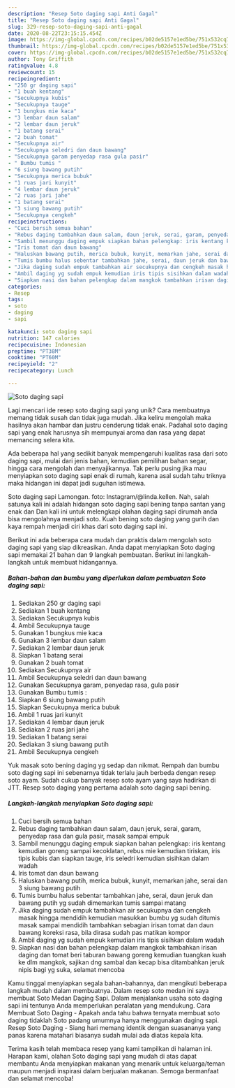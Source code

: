 ```yaml
---
description: "Resep Soto daging sapi Anti Gagal"
title: "Resep Soto daging sapi Anti Gagal"
slug: 329-resep-soto-daging-sapi-anti-gagal
date: 2020-08-22T23:15:15.454Z
image: https://img-global.cpcdn.com/recipes/b02de5157e1ed5be/751x532cq70/soto-daging-sapi-foto-resep-utama.jpg
thumbnail: https://img-global.cpcdn.com/recipes/b02de5157e1ed5be/751x532cq70/soto-daging-sapi-foto-resep-utama.jpg
cover: https://img-global.cpcdn.com/recipes/b02de5157e1ed5be/751x532cq70/soto-daging-sapi-foto-resep-utama.jpg
author: Tony Griffith
ratingvalue: 4.8
reviewcount: 15
recipeingredient:
- "250 gr daging sapi"
- "1 buah kentang"
- "Secukupnya kubis"
- "Secukupnya tauge"
- "1 bungkus mie kaca"
- "3 lembar daun salam"
- "2 lembar daun jeruk"
- "1 batang serai"
- "2 buah tomat"
- "Secukupnya air"
- "Secukupnya seledri dan daun bawang"
- "Secukupnya garam penyedap rasa gula pasir"
- " Bumbu tumis "
- "6 siung bawang putih"
- "Secukupnya merica bubuk"
- "1 ruas jari kunyit"
- "4 lembar daun jeruk"
- "2 ruas jari jahe"
- "1 batang serai"
- "3 siung bawang putih"
- "Secukupnya cengkeh"
recipeinstructions:
- "Cuci bersih semua bahan"
- "Rebus daging tambahkan daun salam, daun jeruk, serai, garam, penyedap rasa dan gula pasir, masak sampai empuk"
- "Sambil menunggu daging empuk siapkan bahan pelengkap: iris kentang kemudian goreng sampai kecoklatan, rebus mie kemudian tiriskan, iris tipis kubis dan siapkan tauge, iris seledri kemudian sisihkan dalam wadah"
- "Iris tomat dan daun bawang"
- "Haluskan bawang putih, merica bubuk, kunyit, memarkan jahe, serai dan 3 siung bawang putih"
- "Tumis bumbu halus sebentar tambahkan jahe, serai, daun jeruk dan bawang putih yg sudah dimemarkan tumis sampai matang"
- "Jika daging sudah empuk tambahkan air secukupnya dan cengkeh masak hingga mendidih kemudian masukkan bumbu yg sudah ditumis masak sampai mendidih tambahkan sebagian irisan tomat dan daun bawang koreksi rasa, bila dirasa sudah pas matikan kompor"
- "Ambil daging yg sudah empuk kemudian iris tipis sisihkan dalam wadah"
- "Siapkan nasi dan bahan pelengkap dalam mangkok tambahkan irisan daging dan tomat beri taburan bawang goreng kemudian tuangkan kuah ke dlm mangkok, sajikan dng sambal dan kecap bisa ditambahkan jeruk nipis bagi yg suka, selamat mencoba"
categories:
- Resep
tags:
- soto
- daging
- sapi

katakunci: soto daging sapi 
nutrition: 147 calories
recipecuisine: Indonesian
preptime: "PT38M"
cooktime: "PT60M"
recipeyield: "2"
recipecategory: Lunch

---
```



![Soto daging sapi](https://img-global.cpcdn.com/recipes/b02de5157e1ed5be/751x532cq70/soto-daging-sapi-foto-resep-utama.jpg)

Lagi mencari ide resep soto daging sapi yang unik? Cara membuatnya memang tidak susah dan tidak juga mudah. Jika keliru mengolah maka hasilnya akan hambar dan justru cenderung tidak enak. Padahal soto daging sapi yang enak harusnya sih mempunyai aroma dan rasa yang dapat memancing selera kita.

Ada beberapa hal yang sedikit banyak mempengaruhi kualitas rasa dari soto daging sapi, mulai dari jenis bahan, kemudian pemilihan bahan segar, hingga cara mengolah dan menyajikannya. Tak perlu pusing jika mau menyiapkan soto daging sapi enak di rumah, karena asal sudah tahu triknya maka hidangan ini dapat jadi suguhan istimewa.

Soto daging sapi Lamongan. foto: Instagram/@linda.kellen. Nah, salah satunya kali ini adalah hidangan soto daging sapi bening tanpa santan yang enak dan Dan kali ini untuk melengkapi olahan daging sapi dirumah anda bisa mengolahnya menjadi soto. Kuah bening soto daging yang gurih dan kaya rempah menjadi ciri khas dari soto daging sapi ini.


Berikut ini ada beberapa cara mudah dan praktis dalam mengolah soto daging sapi yang siap dikreasikan. Anda dapat menyiapkan Soto daging sapi memakai 21 bahan dan 9 langkah pembuatan. Berikut ini langkah-langkah untuk membuat hidangannya.

<!--inarticleads1-->

##### Bahan-bahan dan bumbu yang diperlukan dalam pembuatan Soto daging sapi:

1. Sediakan 250 gr daging sapi
1. Sediakan 1 buah kentang
1. Sediakan Secukupnya kubis
1. Ambil Secukupnya tauge
1. Gunakan 1 bungkus mie kaca
1. Gunakan 3 lembar daun salam
1. Sediakan 2 lembar daun jeruk
1. Siapkan 1 batang serai
1. Gunakan 2 buah tomat
1. Sediakan Secukupnya air
1. Ambil Secukupnya seledri dan daun bawang
1. Gunakan Secukupnya garam, penyedap rasa, gula pasir
1. Gunakan  Bumbu tumis :
1. Siapkan 6 siung bawang putih
1. Siapkan Secukupnya merica bubuk
1. Ambil 1 ruas jari kunyit
1. Sediakan 4 lembar daun jeruk
1. Sediakan 2 ruas jari jahe
1. Sediakan 1 batang serai
1. Sediakan 3 siung bawang putih
1. Ambil Secukupnya cengkeh


Yuk masak soto bening daging yg sedap dan nikmat. Rempah dan bumbu soto daging sapi ini sebenarnya tidak terlalu jauh berbeda dengan resep soto ayam. Sudah cukup banyak resep soto ayam yang saya hadirkan di JTT. Resep soto daging yang pertama adalah soto daging sapi bening. 

<!--inarticleads2-->

##### Langkah-langkah menyiapkan Soto daging sapi:

1. Cuci bersih semua bahan
1. Rebus daging tambahkan daun salam, daun jeruk, serai, garam, penyedap rasa dan gula pasir, masak sampai empuk
1. Sambil menunggu daging empuk siapkan bahan pelengkap: iris kentang kemudian goreng sampai kecoklatan, rebus mie kemudian tiriskan, iris tipis kubis dan siapkan tauge, iris seledri kemudian sisihkan dalam wadah
1. Iris tomat dan daun bawang
1. Haluskan bawang putih, merica bubuk, kunyit, memarkan jahe, serai dan 3 siung bawang putih
1. Tumis bumbu halus sebentar tambahkan jahe, serai, daun jeruk dan bawang putih yg sudah dimemarkan tumis sampai matang
1. Jika daging sudah empuk tambahkan air secukupnya dan cengkeh masak hingga mendidih kemudian masukkan bumbu yg sudah ditumis masak sampai mendidih tambahkan sebagian irisan tomat dan daun bawang koreksi rasa, bila dirasa sudah pas matikan kompor
1. Ambil daging yg sudah empuk kemudian iris tipis sisihkan dalam wadah
1. Siapkan nasi dan bahan pelengkap dalam mangkok tambahkan irisan daging dan tomat beri taburan bawang goreng kemudian tuangkan kuah ke dlm mangkok, sajikan dng sambal dan kecap bisa ditambahkan jeruk nipis bagi yg suka, selamat mencoba


Kamu tinggal menyiapkan segala bahan-bahannya, dan mengikuti beberapa langkah mudah dalam membuatnya. Dalam resep soto medan ini saya membuat Soto Medan Daging Sapi. Dalam menjalankan usaha soto daging sapi ini tentunya Anda memperlukan peralatan yang mendukung. Cara Membuat Soto Daging - Apakah anda tahu bahwa ternyata membuat soto daging tidaklah Soto padang umumnya hanya menggunakan daging sapi. Resep Soto Daging - Siang hari memang identik dengan suasananya yang panas karena matahari biasanya sudah mulai ada diatas kepala kita. 

Terima kasih telah membaca resep yang kami tampilkan di halaman ini. Harapan kami, olahan Soto daging sapi yang mudah di atas dapat membantu Anda menyiapkan makanan yang menarik untuk keluarga/teman maupun menjadi inspirasi dalam berjualan makanan. Semoga bermanfaat dan selamat mencoba!
